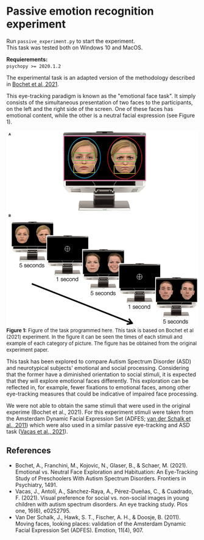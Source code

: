 # Passive emotion recognition experiment 

Run `passive_experiment.py` to start the experiment.\
This task was tested both on Windows 10 and MacOS.

**Requierements:** \
`psychopy >= 2020.1.2`

The experimental task is an adapted version of the methodology described in [Bochet et al, 2021](https://www.frontiersin.org/articles/10.3389/fpsyt.2020.568997/full).

This eye-tracking paradigm is known as the "emotional face task". It simply consists of the simultaneous presentation of two faces to the participants, on the left and the right side of the screen. One of these faces has emotional content, while the other is a neutral facial expression (see Figure 1).

![alt text](./Fig.1-PassiveExperiment.jpg)
<font size="2"> **Figure 1:** Figure of the task programmed here. This task is based on Bochet et al (2021) experiment. In the figure it can be seen the times of each stimuli and example of each category of picture. The figure has be obtained from the original experiment paper. </font>

This task has been explored to compare Autism Spectrum Disorder (ASD) and neurotypical subjects' emotional and social processing. Considering that the former have a diminished orientation to social stimuli, it is expected that they will explore emotional faces differently. This exploration can be reflected in, for example, fewer fixations to emotional faces, among other eye-tracking measures that could be indicative of impaired face processing.

We were not able to obtain the same stimuli that were used in the original experime (Bochet et al., 2021). For this experiment stimuli were taken from the Amsterdam Dynamic Facial Expression Set (ADFES; [van der Schalk et al., 2011](https://psycnet.apa.org/record/2011-18271-006)) which were also used in a similar passive eye-tracking and ASD task ([Vacas et al., 2021](https://journals.plos.org/plosone/article?id=10.1371/journal.pone.0252795)).

## References
- Bochet, A., Franchini, M., Kojovic, N., Glaser, B., & Schaer, M. (2021). Emotional vs. Neutral Face Exploration and Habituation: An Eye-Tracking Study of Preschoolers With Autism Spectrum Disorders. Frontiers in Psychiatry, 1491.
- Vacas, J., Antolí, A., Sánchez-Raya, A., Pérez-Dueñas, C., & Cuadrado, F. (2021). Visual preference for social vs. non-social images in young children with autism spectrum disorders. An eye tracking study. Plos one, 16(6), e0252795.
- Van Der Schalk, J., Hawk, S. T., Fischer, A. H., & Doosje, B. (2011). Moving faces, looking places: validation of the Amsterdam Dynamic Facial Expression Set (ADFES). Emotion, 11(4), 907.